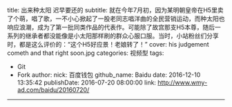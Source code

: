 title: 出来种太阳 迟早要还的
subtitle: 就在今年7月初，因为某明朝皇帝在H5里卖了个萌，唱了歌，一不小心掀起了一股老同志唱洋曲的全民营销运动，而种太阳也响应浪潮，成为了第一批同类作品的代表作。可能除了故宫那支H5本尊，随后一系列的继承者都没能像是小太阳那样刷的群众心服口服。当时，小站粉丝们分享时，都是这么评价的：“这个H5好应景！老娘转了！”
cover: his judgement cometh and that right soon.jpg
categories: 视频型
tags:
  - Git
  - Fork
author:
  nick: 百度钱包
  github_name: Baidu
date: 2016-12-10 13:35:42
publishDate: 2016-07-20 08:00:00
link: http://www.wmy-ad.com/baidu/20160720/
---
